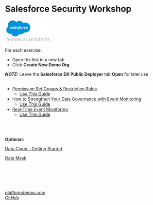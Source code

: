 
# Salesforce Security Workshop
<!-- 
# Data Cloud & Security Workshop
-->
<img src="https://github.com/bmc-sf/Workshop-Mfg-Automation/blob/main/Salesforce_Technical_Architects_Logo.png" alt="alt text" width="150" height="75">
<!-- https://c1.sfdcstatic.com/content/dam/web/en_us/www/images/home/logo-salesforce.svg -->


For each exercise:
* Open the link in a new tab
* Click **Create New Demo Org**
<!-- * Click **Read the Guide** -->
***NOTE:***  Leave the **Salesforce DX Public Deployer** tab **Open** for later use
</br></br>

  
* [Permission Set Groups & Restriction Rules](https://www.platformdemos.com/s/demo/a0g4p000004hejUAAQ/permission-set-groups-restriction-rules)
  * [Use This Guide](https://salesforce.quip.com/bxaNABI0EU1r)
* [How to Strengthen Your Data Governance with Event Monitoring](https://www.platformdemos.com/s/demo/a0g4p0000040sqnAAA/how-to-strengthen-your-data-governance-with-event-monitoring)
  * [Use This Guide](https://salesforce.quip.com/pXykAM3Vhyh4)
* [Real-Time Event Monitoring](https://www.platformdemos.com/s/demo/a0g4p000004had0AAA/realtime-event-monitoring)
  * [Use This Guide](https://quip.com/VmwcACKvSGwv)

<br/><br/>  
  **Optional:**

[Data Cloud - Getting Started](https://salesforce.quip.com/K4EaA9HDRUw9)

[Data Mask](https://www.platformdemos.com/s/demo/a0g4p0000040dOzAAI/data-mask)  

<!--
***NOTE:***  [Use ***this*** Guide]()
<br/>
-->


<br/><br/>
------------------------
[platformdemos.com](https://platformdemos.com)<br/>
[GitHub](https://github.com/bmc-sf/Workshop-Security)<br/>
